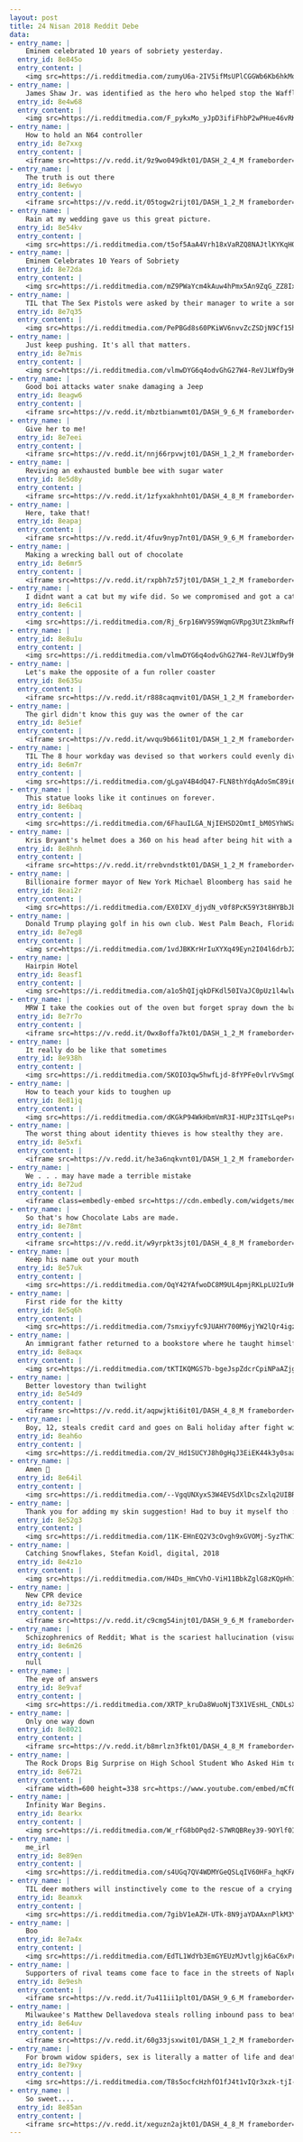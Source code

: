 ```yaml
---
layout: post
title: 24 Nisan 2018 Reddit Debe
data:
- entry_name: |
    Eminem celebrated 10 years of sobriety yesterday.
  entry_id: 8e845o
  entry_content: |
    <img src=https://i.redditmedia.com/zumyU6a-2IV5ifMsUPlCGGWb6Kb6hkMo29sZGvCHQxk.jpg?s=4977e6305c7399949d8c9102a7b454b0 frameborder=0>
- entry_name: |
    James Shaw Jr. was identified as the hero who helped stop the Waffle House shooter this morning. He says he doesn’t feel like a hero, which is exactly what you’d expect a real hero to say.
  entry_id: 8e4w68
  entry_content: |
    <img src=https://i.redditmedia.com/F_pykxMo_yJpD3ifiFhbP2wPHue46vRKdhep7I7T9Yg.jpg?s=d16670817530e9438a0c391ae53a820d frameborder=0>
- entry_name: |
    How to hold an N64 controller
  entry_id: 8e7xxg
  entry_content: |
    <iframe src=https://v.redd.it/9z9wo049dkt01/DASH_2_4_M frameborder=0></iframe>
- entry_name: |
    The truth is out there
  entry_id: 8e6wyo
  entry_content: |
    <iframe src=https://v.redd.it/05togw2rijt01/DASH_1_2_M frameborder=0></iframe>
- entry_name: |
    Rain at my wedding gave us this great picture.
  entry_id: 8e54kv
  entry_content: |
    <img src=https://i.redditmedia.com/t5of5AaA4Vrh18xVaRZQ8NAJtlKYKqHOaMgAhEEvT-I.jpg?s=1f8f2d9796bbce4318393ac775918345 frameborder=0>
- entry_name: |
    Eminem Celebrates 10 Years of Sobriety
  entry_id: 8e72da
  entry_content: |
    <img src=https://i.redditmedia.com/mZ9PWaYcm4kAuw4hPmx5An9ZqG_ZZ8IxBOAJ0eKxRxA.jpg?s=fa2e7fa6a155271cd295c9dd53832761 frameborder=0>
- entry_name: |
    TIL that The Sex Pistols were asked by their manager to write a song called Submission, hoping they would write about bondage. Instead they wrote a song about a submarine mission.
  entry_id: 8e7q35
  entry_content: |
    <img src=https://i.redditmedia.com/PePBGd8s60PKiWV6nvvZcZSDjN9Cf15hK-uW84NV0Jg.jpg?s=3a80e62cacb2c1ebb282909cbce8c08b frameborder=0>
- entry_name: |
    Just keep pushing. It's all that matters.
  entry_id: 8e7mis
  entry_content: |
    <img src=https://i.redditmedia.com/vlmwDYG6q4odvGhG27W4-ReVJLWfDy9KbF-cUaMHBic.png?s=8a16aa33abc1827f8ec9f899a4588e64 frameborder=0>
- entry_name: |
    Good boi attacks water snake damaging a Jeep
  entry_id: 8eagw6
  entry_content: |
    <iframe src=https://v.redd.it/mbztbianwmt01/DASH_9_6_M frameborder=0></iframe>
- entry_name: |
    Give her to me!
  entry_id: 8e7eei
  entry_content: |
    <iframe src=https://v.redd.it/nnj66rpvwjt01/DASH_1_2_M frameborder=0></iframe>
- entry_name: |
    Reviving an exhausted bumble bee with sugar water
  entry_id: 8e5d8y
  entry_content: |
    <iframe src=https://v.redd.it/1zfyxakhnht01/DASH_4_8_M frameborder=0></iframe>
- entry_name: |
    Here, take that!
  entry_id: 8eapaj
  entry_content: |
    <iframe src=https://v.redd.it/4fuv9nyp7nt01/DASH_9_6_M frameborder=0></iframe>
- entry_name: |
    Making a wrecking ball out of chocolate
  entry_id: 8e6mr5
  entry_content: |
    <iframe src=https://v.redd.it/rxpbh7z57jt01/DASH_1_2_M frameborder=0></iframe>
- entry_name: |
    I didnt want a cat but my wife did. So we compromised and got a cat. Best. Compromise. Ever.
  entry_id: 8e6ci1
  entry_content: |
    <img src=https://i.redditmedia.com/Rj_6rp16WV9S9WqmGVRpg3UtZ3kmRwfRAzWgKkPie9Q.jpg?s=e78f00a3e27ac8f22f8f5b9a1c797614 frameborder=0>
- entry_name: |
  entry_id: 8e8u1u
  entry_content: |
    <img src=https://i.redditmedia.com/vlmwDYG6q4odvGhG27W4-ReVJLWfDy9KbF-cUaMHBic.png?s=8a16aa33abc1827f8ec9f899a4588e64 frameborder=0>
- entry_name: |
    Let's make the opposite of a fun roller coaster
  entry_id: 8e635u
  entry_content: |
    <iframe src=https://v.redd.it/r888caqmvit01/DASH_1_2_M frameborder=0></iframe>
- entry_name: |
    The girl didn't know this guy was the owner of the car
  entry_id: 8e5ief
  entry_content: |
    <iframe src=https://v.redd.it/wvqu9b661it01/DASH_1_2_M frameborder=0></iframe>
- entry_name: |
    TIL The 8 hour workday was devised so that workers could evenly divide 24 hours between: Eight hours' labour, Eight hours' recreation, Eight hours' rest
  entry_id: 8e6m7r
  entry_content: |
    <img src=https://i.redditmedia.com/gLgaV4B4dQ47-FLN8thYdqAdoSmC89i6w-Si5562roc.jpg?s=f190e9208c1ba8da224f030bd920edcf frameborder=0>
- entry_name: |
    This statue looks like it continues on forever.
  entry_id: 8e6baq
  entry_content: |
    <img src=https://i.redditmedia.com/6FhauILGA_NjIEHSD2OmtI_bM0SYhWSakIkkx_o1nZQ.jpg?s=9c23938b6cd1e5573e3049978ff5cc75 frameborder=0>
- entry_name: |
    Kris Bryant's helmet does a 360 on his head after being hit with a pitch.
  entry_id: 8e8hnh
  entry_content: |
    <iframe src=https://v.redd.it/rrebvndstkt01/DASH_1_2_M frameborder=0></iframe>
- entry_name: |
    Billionaire former mayor of New York Michael Bloomberg has said he will write a $4.5m cheque to cover the US’s financial commitment to the Paris Climate agreement for 2018...says he hopes Donald Trump will change his mind and rejoin the pact next year.
  entry_id: 8eai2r
  entry_content: |
    <img src=https://i.redditmedia.com/EX0IXV_djydN_v0f8PcK59Y3t8HYBbJbqZ9gzKSC7UM.jpg?s=aa0843476a3876c24b6ad2311d9b8a28 frameborder=0>
- entry_name: |
    Donald Trump playing golf in his own club. West Palm Beach, Florida, 2010.
  entry_id: 8e7eg8
  entry_content: |
    <img src=https://i.redditmedia.com/1vdJBKKrHrIuXYXq49Eyn2I04l6drbJ205oBu_j1F-s.jpg?s=0ffee2b4c69369040c4ade0c5d14bb86 frameborder=0>
- entry_name: |
    Hairpin Hotel
  entry_id: 8easf1
  entry_content: |
    <img src=https://i.redditmedia.com/a1o5hQIjqkDFKdl50IVaJC0pUz1l4wlw_hd8UT8gPPQ.jpg?s=0b60a1e269bea6fdcdb76aa2e9b40daf frameborder=0>
- entry_name: |
    MRW I take the cookies out of the oven but forget spray down the baking sheet beforehand
  entry_id: 8e7r7o
  entry_content: |
    <iframe src=https://v.redd.it/0wx8offa7kt01/DASH_1_2_M frameborder=0></iframe>
- entry_name: |
    It really do be like that sometimes
  entry_id: 8e938h
  entry_content: |
    <img src=https://i.redditmedia.com/SKOIO3qw5hwfLjd-8fYPFe0vlrVvSmgOkXSSTMqa6fU.jpg?s=d5a5ca18cd079663768b417be5ca9691 frameborder=0>
- entry_name: |
    How to teach your kids to toughen up
  entry_id: 8e81jq
  entry_content: |
    <img src=https://i.redditmedia.com/dKGkP94WkHbmVmR3I-HUPz3ITsLqePsrmX-hPFxBeZo.jpg?s=54f8e752e84224777dae4fd84055ff14 frameborder=0>
- entry_name: |
    The worst thing about identity thieves is how stealthy they are.
  entry_id: 8e5xfi
  entry_content: |
    <iframe src=https://v.redd.it/he3a6nqkvnt01/DASH_1_2_M frameborder=0></iframe>
- entry_name: |
    We . . . may have made a terrible mistake
  entry_id: 8e72ud
  entry_content: |
    <iframe class=embedly-embed src=https://cdn.embedly.com/widgets/media.html?src=https%3A%2F%2Fgfycat.com%2Fifr%2FLateOrdinaryCaudata&url=https%3A%2F%2Fgfycat.com%2FLateOrdinaryCaudata&image=https%3A%2F%2Fthumbs.gfycat.com%2FLateOrdinaryCaudata-size_restricted.gif&key=522baf40bd3911e08d854040d3dc5c07&type=text%2Fhtml&schema=gfycat width=600 height=330 scrolling=no frameborder=0 allowfullscreen></iframe>
- entry_name: |
    So that's how Chocolate Labs are made.
  entry_id: 8e78mt
  entry_content: |
    <iframe src=https://v.redd.it/w9yrpkt3sjt01/DASH_4_8_M frameborder=0></iframe>
- entry_name: |
    Keep his name out your mouth
  entry_id: 8e57uk
  entry_content: |
    <img src=https://i.redditmedia.com/OqY42YAfwoDC8M9UL4pmjRKLpLU2Iu9KQ4753rBGhew.jpg?s=285d6127e6f18b364c5cde47b3da63e6 frameborder=0>
- entry_name: |
    First ride for the kitty
  entry_id: 8e5q6h
  entry_content: |
    <img src=https://i.redditmedia.com/7smxiyyfc9JUAHY700M6yjYW2lQr4igzajqRPL8Q_o0.jpg?s=0048f260f6df98538894241dad76475d frameborder=0>
- entry_name: |
    An immigrant father returned to a bookstore where he taught himself English sixty years ago to pick up his son's new novel
  entry_id: 8e8aqx
  entry_content: |
    <img src=https://i.redditmedia.com/tKTIKQMGS7b-bgeJspZdcrCpiNPaAZjgQoBUxuzaWL4.jpg?s=5a944b231c01ed965933a9122f545ae6 frameborder=0>
- entry_name: |
    Better lovestory than twilight
  entry_id: 8e54d9
  entry_content: |
    <iframe src=https://v.redd.it/aqpwjkti6it01/DASH_4_8_M frameborder=0></iframe>
- entry_name: |
    Boy, 12, steals credit card and goes on Bali holiday after fight with mother
  entry_id: 8eah6o
  entry_content: |
    <img src=https://i.redditmedia.com/2V_Hd1SUCYJ8h0gHqJ3EiEK44k3y0saa5KaKnGD0oz8.jpg?s=947027b6731faf27f05e7e4a13e8f3f0 frameborder=0>
- entry_name: |
    Amen 🙏
  entry_id: 8e64il
  entry_content: |
    <img src=https://i.redditmedia.com/--VgqUNXyxS3W4EVSdXlDcsZxlq2UIBRXnr3gSBdpY4.jpg?s=09467231ccb0cdd5b9638b23ecb17c1b frameborder=0>
- entry_name: |
    Thank you for adding my skin suggestion! Had to buy it myself tho :(
  entry_id: 8e52g3
  entry_content: |
    <img src=https://i.redditmedia.com/11K-EHnEQ2V3cOvgh9xGVOMj-SyzThK1GXQ7-M1wegA.jpg?s=11cc0eb924bad6124fa218f67eb67c4c frameborder=0>
- entry_name: |
    Catching Snowflakes, Stefan Koidl, digital, 2018
  entry_id: 8e4z1o
  entry_content: |
    <img src=https://i.redditmedia.com/H4Ds_HmCVhO-ViH11BbkZglG8zKQpHh1cktFhhKI6oU.jpg?s=71e262c0efd646542b7d9017628e42fb frameborder=0>
- entry_name: |
    New CPR device
  entry_id: 8e732s
  entry_content: |
    <iframe src=https://v.redd.it/c9cmg54injt01/DASH_9_6_M frameborder=0></iframe>
- entry_name: |
    Schizophrenics of Reddit; What is the scariest hallucination (visually or audibly) that you have ever experienced?
  entry_id: 8e6m26
  entry_content: |
    null
- entry_name: |
    The eye of answers
  entry_id: 8e9vaf
  entry_content: |
    <img src=https://i.redditmedia.com/XRTP_kruDa8WuoNjT3X1VEsHL_CNDLsXGxqxZn0XTrM.jpg?s=da8498cfc0888ee69c1e2bc632f9d4a1 frameborder=0>
- entry_name: |
    Only one way down
  entry_id: 8e8021
  entry_content: |
    <iframe src=https://v.redd.it/b8mrlzn3fkt01/DASH_4_8_M frameborder=0></iframe>
- entry_name: |
    The Rock Drops Big Surprise on High School Student Who Asked Him to Prom
  entry_id: 8e672i
  entry_content: |
    <iframe width=600 height=338 src=https://www.youtube.com/embed/mCfOhEx2ZGU?feature=oembed&enablejsapi=1 frameborder=0 allow=autoplay; encrypted-media allowfullscreen></iframe>
- entry_name: |
    Infinity War Begins.
  entry_id: 8earkx
  entry_content: |
    <img src=https://i.redditmedia.com/W_rfG8bOPqd2-S7WRQBRey39-9OYlf0ImRirkfWmNhM.jpg?s=258cde9dab9f4244a702fa00875e6144 frameborder=0>
- entry_name: |
    me_irl
  entry_id: 8e89en
  entry_content: |
    <img src=https://i.redditmedia.com/s4UGq7QV4WDMYGeQSLqIV60HFa_hqKFAI8mWR2Rt6o4.png?s=88fb57a7e0fc22ae85655d712884cfe2 frameborder=0>
- entry_name: |
    TIL deer mothers will instinctively come to the rescue of a crying human baby.
  entry_id: 8eamxk
  entry_content: |
    <img src=https://i.redditmedia.com/7gibV1eAZH-UTk-8N9jaYDAAxnPlkM3YNOtBO0yJg1Y.jpg?s=61c154b4320387e3ff64100fea6dec1c frameborder=0>
- entry_name: |
    Boo
  entry_id: 8e7a4x
  entry_content: |
    <img src=https://i.redditmedia.com/EdTL1WdYb3EmGYEUzMJvtlgjk6aC6xPrNujMSrVjSk4.jpg?s=6715cfdb206af5fa1339ba7084ea115a frameborder=0>
- entry_name: |
    Supporters of rival teams come face to face in the streets of Naples, and it is a bloodbath
  entry_id: 8e9esh
  entry_content: |
    <iframe src=https://v.redd.it/7u411ii1plt01/DASH_9_6_M frameborder=0></iframe>
- entry_name: |
    Milwaukee's Matthew Dellavedova steals rolling inbound pass to beat the buzzer
  entry_id: 8e64uv
  entry_content: |
    <iframe src=https://v.redd.it/60g33jsxwit01/DASH_1_2_M frameborder=0></iframe>
- entry_name: |
    For brown widow spiders, sex is literally a matter of life and death. If a male chooses an adult female, chances are roughly 50/50 that she’ll eat him afterward. But if he mates with a younger subadult female, she’ll let him live to see another day. Despite this, the males prefer older mates.
  entry_id: 8e79xy
  entry_content: |
    <img src=https://i.redditmedia.com/T8s5ocfcHzhfO1fJ4t1vIQr3xzk-tjI-JZZ5yIbf_FU.jpg?s=f645f9f9e845788b5fdd7b6c27613a97 frameborder=0>
- entry_name: |
    So sweet....
  entry_id: 8e85an
  entry_content: |
    <iframe src=https://v.redd.it/xeguzn2ajkt01/DASH_4_8_M frameborder=0></iframe>
---
```

